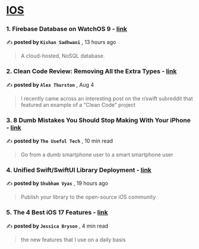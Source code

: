 
<h1><a href=https://medium.com/tag/ios/recommended target="_blank" rel="noopener noreferrer">IOS</a></h1>
<h3>1. Firebase Database on WatchOS 9 - <a href=https://medium.com/simform-engineering/firebase-database-on-watchos-9-92839debd2e3?source=tag_recommended_feed---------0-84----------ios----------95273e17_d7c9_40df_8d16_bdfd51f10c77------- target="_blank" rel="noopener noreferrer">link</a></h3>

✍️ **posted by `Kishan Sadhwani`** <date> , 13 hours ago</date>

<blockquote>A cloud-hosted, NoSQL database.</blockquote>

<h3>2. Clean Code Review: Removing All the Extra Types - <a href=https://medium.com/better-programming/clean-code-review-removing-all-the-extra-types-162b539b58f4?source=tag_recommended_feed---------1-107----------ios----------95273e17_d7c9_40df_8d16_bdfd51f10c77------- target="_blank" rel="noopener noreferrer">link</a></h3>

✍️ **posted by `Alex Thurston`** <date> , Aug 4</date>

<blockquote>I recently came across an interesting post on the r/swift subreddit that featured an example of a “Clean Code” project</blockquote>

<h3>3. 8 Dumb Mistakes You Should Stop Making With Your iPhone - <a href=https://medium.com/macoclock/8-dumb-mistakes-you-should-stop-making-with-your-iphone-ab543199d3e7?source=tag_recommended_feed---------2-85----------ios----------95273e17_d7c9_40df_8d16_bdfd51f10c77------- target="_blank" rel="noopener noreferrer">link</a></h3>

✍️ **posted by `The Useful Tech`** <date> , 10 min read</date>

<blockquote>Go from a dumb smartphone user to a smart smartphone user</blockquote>

<h3>4. Unified Swift/SwiftUI Library Deployment - <a href=https://medium.com/simform-engineering/unified-swift-swiftui-library-deployment-2f39dc76b7f5?source=tag_recommended_feed---------3-84----------ios----------95273e17_d7c9_40df_8d16_bdfd51f10c77------- target="_blank" rel="noopener noreferrer">link</a></h3>

✍️ **posted by `Shubham Vyas`** <date> , 19 hours ago</date>

<blockquote>Publish your library to the open-source iOS community</blockquote>

<h3>5. The 4 Best iOS 17 Features - <a href=https://medium.com/macoclock/the-4-best-ios-17-features-f5b1362a204e?source=tag_recommended_feed---------4-107----------ios----------95273e17_d7c9_40df_8d16_bdfd51f10c77------- target="_blank" rel="noopener noreferrer">link</a></h3>

✍️ **posted by `Jessica Bryson`** <date> , 4 min read</date>

<blockquote>the new features that I use on a daily basis</blockquote>

